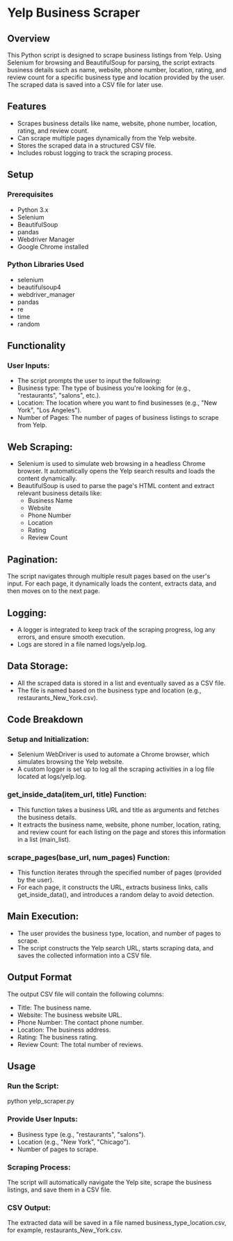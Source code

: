 # Yelp Business Scraper

## Overview
This Python script is designed to scrape business listings from Yelp. Using Selenium for browsing and BeautifulSoup for parsing, the script extracts business details such as name, website, phone number, location, rating, and review count for a specific business type and location provided by the user. The scraped data is saved into a CSV file for later use.

## Features
- Scrapes business details like name, website, phone number, location, rating, and review count.
- Can scrape multiple pages dynamically from the Yelp website.
- Stores the scraped data in a structured CSV file.
- Includes robust logging to track the scraping process.

## Setup
### Prerequisites
- Python 3.x
- Selenium
- BeautifulSoup
- pandas
- Webdriver Manager
- Google Chrome installed

### Python Libraries Used
- selenium
- beautifulsoup4
- webdriver_manager
- pandas
- re
- time
- random

## Functionality
### User Inputs:
- The script prompts the user to input the following:
- Business type: The type of business you're looking for (e.g., "restaurants", "salons", etc.).
- Location: The location where you want to find businesses (e.g., "New York", "Los Angeles").
- Number of Pages: The number of pages of business listings to scrape from Yelp.

## Web Scraping:
- Selenium is used to simulate web browsing in a headless Chrome browser. It automatically opens the Yelp search results and loads the content dynamically.
- BeautifulSoup is used to parse the page's HTML content and extract relevant business details like:
     - Business Name
     - Website
     - Phone Number
     - Location
     - Rating
     - Review Count

## Pagination:
The script navigates through multiple result pages based on the user's input. For each page, it dynamically loads the content, extracts data, and then moves on to the next page.

## Logging:
- A logger is integrated to keep track of the scraping progress, log any errors, and ensure smooth execution.
- Logs are stored in a file named logs/yelp.log.

## Data Storage:
- All the scraped data is stored in a list and eventually saved as a CSV file.
- The file is named based on the business type and location (e.g., restaurants_New_York.csv).

## Code Breakdown
### Setup and Initialization:
- Selenium WebDriver is used to automate a Chrome browser, which simulates browsing the Yelp website.
- A custom logger is set up to log all the scraping activities in a log file located at logs/yelp.log.

### get_inside_data(item_url, title) Function:
- This function takes a business URL and title as arguments and fetches the business details.
- It extracts the business name, website, phone number, location, rating, and review count for each listing on the page and stores this information in a list (main_list).

### scrape_pages(base_url, num_pages) Function:
- This function iterates through the specified number of pages (provided by the user).
- For each page, it constructs the URL, extracts business links, calls get_inside_data(), and introduces a random delay to avoid detection.

## Main Execution:
- The user provides the business type, location, and number of pages to scrape.
- The script constructs the Yelp search URL, starts scraping data, and saves the collected information into a CSV file.

## Output Format
The output CSV file will contain the following columns:
- Title: The business name.
- Website: The business website URL.
- Phone Number: The contact phone number.
- Location: The business address.
- Rating: The business rating.
- Review Count: The total number of reviews.

## Usage
### Run the Script:
python yelp_scraper.py

### Provide User Inputs:
- Business type (e.g., "restaurants", "salons").
- Location (e.g., "New York", "Chicago").
- Number of pages to scrape.

### Scraping Process:
The script will automatically navigate the Yelp site, scrape the business listings, and save them in a CSV file.

### CSV Output:
The extracted data will be saved in a file named business_type_location.csv, for example, restaurants_New_York.csv.


